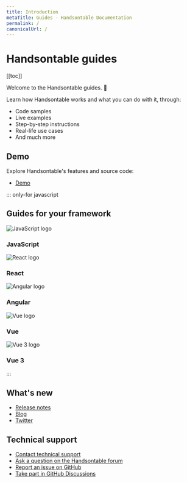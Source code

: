```yaml
---
title: Introduction
metaTitle: Guides - Handsontable Documentation
permalink: /
canonicalUrl: /
---
```


# Handsontable guides

[[toc]]

Welcome to the Handsontable guides. 👋

Learn how Handsontable works and what you can do with it, through:
- Code samples
- Live examples
- Step-by-step instructions
- Real-life use cases
- And much more

## Demo

Explore Handsontable's features and source code:

- [Demo](@/guides/getting-started/demo.md)

::: only-for javascript

## Guides for your framework

<div class="row-items-container">
  <Link href="../javascript-data-grid/" hide-latest-version class="row-item">
    <Img class="integration-framework-logo" src="$withBase('/img/pages/introduction/javascript.svg')" alt="JavaScript logo" />
      <h3>JavaScript</h3>
  </Link>
  <Link href="../react-data-grid/" hide-latest-version class="row-item">
    <Img class="integration-framework-logo" src="$withBase('/img/pages/introduction/react.svg')" alt="React logo" />
      <h3>React</h3>
  </Link>
  <Link href="../javascript-data-grid/angular-simple-example/" hide-latest-version class="row-item">
    <Img class="integration-framework-logo" src="$withBase('/img/pages/introduction/angular.svg')" alt="Angular logo" />
      <h3>Angular</h3>
  </Link>
  <Link href="../javascript-data-grid/vue-simple-example/" hide-latest-version class="row-item">
    <Img class="integration-framework-logo" src="$withBase('/img/pages/introduction/vue.svg')" alt="Vue logo" />
      <h3>Vue</h3>
  </Link>
  <Link href="../javascript-data-grid/vue3-simple-example/" hide-latest-version class="row-item">
    <Img class="integration-framework-logo" src="$withBase('/img/pages/introduction/vue.svg')" alt="Vue 3 logo" />
      <h3>Vue 3</h3>
  </Link>
</div>
:::

## What's new

- [Release notes](@/guides/upgrade-and-migration/release-notes.md)
- [Blog](https://handsontable.com/blog)
- [Twitter](https://twitter.com/handsontable)

## Technical support

- [Contact technical support](https://handsontable.com/contact?category=technical_support)
- [Ask a question on the Handsontable forum](https://forum.handsontable.com)
- [Report an issue on GitHub](https://github.com/handsontable/handsontable/issues)
- [Take part in GitHub Discussions](https://github.com/handsontable/handsontable/discussions)
